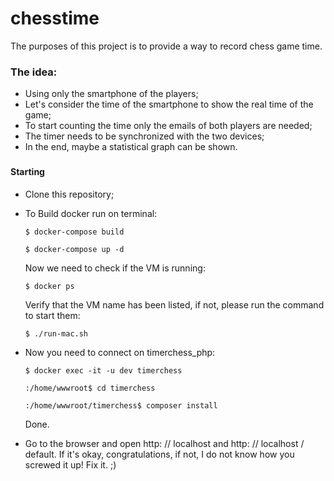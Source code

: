# chesstime
The purposes of this project is to provide a way to record chess game time.
### The idea:
- Using only the smartphone of the players;
- Let's consider the time of the smartphone to show the real time of the game;
- To start counting the time only the emails of both players are needed;
- The timer needs to be synchronized with the two devices;
- In the end, maybe a statistical graph can be shown.
### 

#### Starting
- Clone this repository;
- To Build docker run on terminal:
    ```
    $ docker-compose build
    ```
    ```
    $ docker-compose up -d
    ```
    Now we need to check if the VM is running:
    
    ```
    $ docker ps
    ```
    Verify that the VM name has been listed, if not, please run the command to start them:
    
    ```
    $ ./run-mac.sh
    ```
- Now you need to connect on timerchess_php:

    ```
    $ docker exec -it -u dev timerchess
    ```
    ```
    :/home/wwwroot$ cd timerchess 
    ```
    ```
    :/home/wwwroot/timerchess$ composer install
    ```
    Done.
- Go to the browser and open http: // localhost and http: // localhost / default. If it's okay, congratulations, if not, I do not know how you screwed it up! Fix it. ;)
